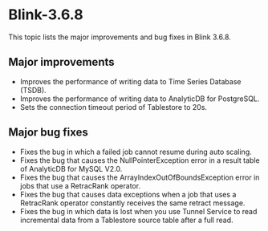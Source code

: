 # Blink-3.6.8

This topic lists the major improvements and bug fixes in Blink 3.6.8.

## Major improvements

-   Improves the performance of writing data to Time Series Database \(TSDB\).
-   Improves the performance of writing data to AnalyticDB for PostgreSQL.
-   Sets the connection timeout period of Tablestore to 20s.

## Major bug fixes

-   Fixes the bug in which a failed job cannot resume during auto scaling.
-   Fixes the bug that causes the NullPointerException error in a result table of AnalyticDB for MySQL V2.0.
-   Fixes the bug that causes the ArrayIndexOutOfBoundsException error in jobs that use a RetracRank operator.
-   Fixes the bug that causes data exceptions when a job that uses a RetracRank operator constantly receives the same retract message.
-   Fixes the bug in which data is lost when you use Tunnel Service to read incremental data from a Tablestore source table after a full read.

